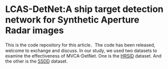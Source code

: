 # LCAS-DetNet:A ship target detection network for Synthetic Aperture Radar images
This is the code repository for this article．The code has been released, welcome to exchange and discuss.
In our study, we used two datasets to examine the effectiveness of MVCA-DetNet. One is the <a href="https://github.com/chaozhong2010/HRSID" title="HRSID">HRSID</a> dataset. And the other is the <a href="https://github.com/TianwenZhang0825/Official-SSDD" title="HRSID">SSDD</a> dataset.
